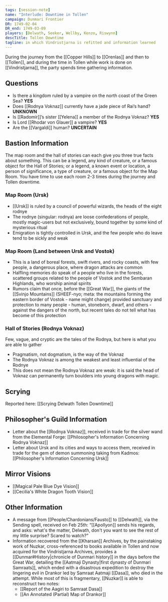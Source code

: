 ```yaml
---
tags: [session-note]
name: "Interlude: Downtime in Tollen"
campaign: Dunmari Frontier
DR: 1749-02-04
DR_end: 1749-03-09
players: [Delwath, Seeker, Wellby, Kenzo, Riswynn]
descTitle: Tollen Downtime
tagline: in which Vindristjarna is refitted and information learned
---
```


During the journey from the [[Copper Hills]] to [[Orenlas]] and then to [[Tollen]], and during the time in Tollen while work is done on [[Vindristjarna]], the party spends time gathering information.
## Questions

- Is there a kingdom ruled by a vampire on the north coast of the Green Sea? **YES**
- Does [[Rodnya Voknaz]] currently have a jade piece of Rai’s hand? **UNKNOWN**
- Is [[Radomir]]’s sister [[Yelena]] a member of the Rodnya Voknaz? **YES**
- Is Lord [[Rhodar von Glauer]] a vampire? **YES**
- Are the [[Vargaldi]] human? **UNCERTAIN**

## Bastion Information

The map room and the hall of stories can each give you three true facts about something. This can be a legend, any kind of creature, or a famous object for the Hall of Stories; or a legend, a known event or location, a person of significance, a type of creature, or a famous object for the Map Room. You have time to use each room 2-3 times during the journey and Tollen downtime. 
### Map Room (Ursk)

- [[Ursk]] is ruled by a council of powerful wizards, the heads of the eight rodnye
- The rodnye (singular: rodnya) are loose confederations of people, mostly magic-users but not exclusively, bound together by some kind of mysterious ritual
- Emigration is tightly controlled in Ursk, and the few people who do leave tend to be sickly and weak
### Map Room (Land between Ursk and Vostok)

- This is a land of boreal forests, swift rivers, and rocky coasts, with few people, a dangerous place, where dragon attacks are common
- Halfling memories do speak of a people who live in the forests, scattered groups related to the people of Vostok and the Sembaran Highlands, who worship animal spirits
- Rumors claim that once, before the [[Great War]], the giants of the [[Svinjo Mountains]] (SHEEF-nyo; meta: the mountains forming the eastern border of Vostok - name might change) provided sanctuary and protection to many people - human, stoneborn, dwarf, and others - against the dangers of the north, but recent tales do not tell what has become of this protection
### Hall of Stories (Rodnya Voknaz)

Few, vague, and cryptic are the tales of the Rodnya, but here is what you are able to gather

- Pragmatism, not dogmatism, is the way of the Voknaz
- The Rodnya Voknaz is among the weakest and least influential of the Rodnye
- This does not mean the Rodnya Voknaz are weak: it is said the head of Voknaz can permanently turn boulders into young dragons with magic.

## Scrying

Reported here: [[Scrying Delwath Tollen Downtime]]

## Philosopher's Guild Information

- Letter about the [[Rodnya Voknaz]], received in trade for the silver wand from the Elemental Forge: [[Philosopher's Information Concerning Rodnya Voknaz]]
- Letter about Ursk and its cities and ways to access them, received in trade for the gem of demon summoning taking from Kadmos: [[Philosopher's Information Concerning Ursk]]

## Mirror Visions
- [[Magical Pale Blue Dye Vision]]
- [[Cecilia's White Dragon Tooth Vision]]
## Other Information

- A message from [[People/Chardonians/Fausto]] to [[Delwath]], via the Sending spell, received on Feb 25th: “[[Apollyon]] sends his regards, and asks: what's the matter, Delwath, don't you want to see the rest of my little surprise? Scared to watch?”
- Information recovered from the [[Kharsan]] Archives, by the painstaking work of Nuzkar, cross-referenced to books available in Tollen and now acquired for the Vindristjarna Archives, provides a [[Dunmar#History|chronicle of Dunmari history]] in the days before the Great War, detailing the [[Aatmaji Dynasty|first dynasty of Dunmari Samraats]], which ended with a disastrous expedition to destroy the lingering evil in Drankor led by Samraat Aatmaji [[Dasa]], who died in the attempt. While most of this is fragmentary, [[Nuzkar]] is able to reconstruct two notes:
	- [[Report of the Aagiri to Samraat Dasa]]
	- [[An Annotated (Partial) Map of Drankor]]